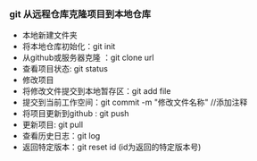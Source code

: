 ### git 从远程仓库克隆项目到本地仓库
* 本地新建文件夹
* 将本地仓库初始化：git init
* 从github或服务器克隆 ：git clone url
* 查看项目状态: git status
* 修改项目
* 将修改文件提交到本地暂存区：git add file
* 提交到当前工作空间：git commit -m "修改文件名称" //添加注释
* 将项目更新到github : git push
* 更新项目: git pull
* 查看历史日志：git log
* 返回特定版本：git reset id (id为返回的特定版本号)